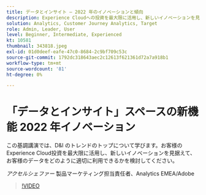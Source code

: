 ```yaml
---
title: データとインサイト — 2022 年のイノベーションと傾向
description: Experience Cloudへの投資を最大限に活用し、新しいイノベーションを見て、データを適切に活用します。
solution: Analytics, Customer Journey Analytics, Target
role: Admin, Leader, User
level: Beginner, Intermediate, Experienced
kt: 10581
thumbnail: 343818.jpeg
exl-id: 01d0deef-eafe-47c0-8684-2c9bf709c53c
source-git-commit: 1792dc318643aec2c12613f621361d72a7a918b1
workflow-type: tm+mt
source-wordcount: '81'
ht-degree: 0%

---
```


# 「データとインサイト」スペースの新機能 2022 年イノベーション

この基調講演では、D&amp;I のトレンドのトップについて学びます。お客様のExperience Cloud投資を最大限に活用し、新しいイノベーションを見据えて、お客様のデータをどのように適切に利用できるかを検討してください。

*アクセルシェファー* 製品マーケティング担当責任者、Analytics EMEA/Adobe

>[!VIDEO](https://video.tv.adobe.com/v/343818/?quality=12&learn=on)
